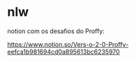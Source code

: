# nlw

notion com os desafios do Proffy:

https://www.notion.so/Vers-o-2-0-Proffy-eefca1b981694cd0a895613bc6235970
